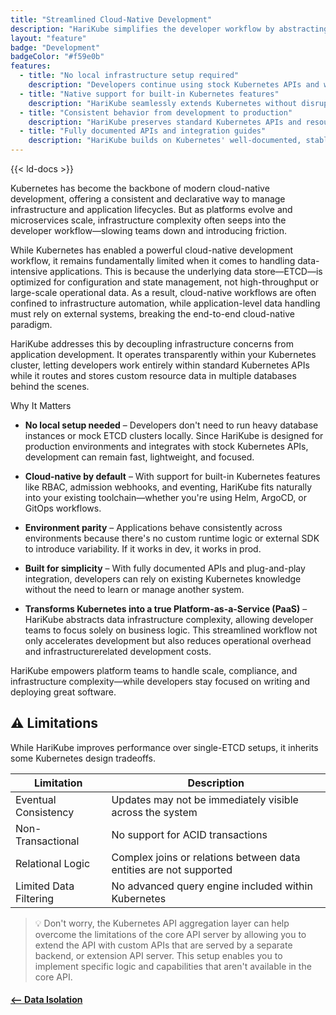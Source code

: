 ```yaml
---
title: "Streamlined Cloud-Native Development"
description: "HariKube simplifies the developer workflow by abstracting infrastructure complexity. Focus purely on data structures and business logic while the platform handles data routing and storage."
layout: "feature"
badge: "Development"
badgeColor: "#f59e0b"
features:
  - title: "No local infrastructure setup required"
    description: "Developers continue using stock Kubernetes APIs and workflows—HariKube operates transparently in the background and is only needed in the production environment. There’s no need to install or configure anything locally, keeping development environments lightweight and familiar."
  - title: "Native support for built-in Kubernetes features"
    description: "HariKube seamlessly extends Kubernetes without disrupting native functionality—supporting RBAC, events, admission webhooks, and other core features out of the box. This ensures full compatibility with existing tooling and policies while enhancing the platform’s data capabilities behind the scenes."
  - title: "Consistent behavior from development to production"
    description: "HariKube preserves standard Kubernetes APIs and resource definitions, ensuring that applications behave identically across development, staging, and production. Since it operates transparently at the infrastructure level, no code changes or environment-specific logic are required."
  - title: "Fully documented APIs and integration guides"
    description: "HariKube builds on Kubernetes' well-documented, stable APIs, allowing developers to build and operate applications using only cloud-native tools. There's no need to learn new interfaces—just use standard Kubernetes workflows, with HariKube enhancing the platform transparently behind the scenes."
---
```


{{< ld-docs >}}

Kubernetes has become the backbone of modern cloud-native development, offering a consistent and declarative way to manage infrastructure and application lifecycles. But as platforms evolve and microservices scale, infrastructure complexity often seeps into the developer workflow—slowing teams down and introducing friction.

While Kubernetes has enabled a powerful cloud-native development workflow, it remains fundamentally limited when it comes to handling data-intensive applications. This is because the underlying data store—ETCD—is optimized for configuration and state management, not high-throughput or large-scale operational data. As a result, cloud-native workflows are often confined to infrastructure automation, while application-level data handling must rely on external systems, breaking the end-to-end cloud-native paradigm.

HariKube addresses this by decoupling infrastructure concerns from application development. It operates transparently within your Kubernetes cluster, letting developers work entirely within standard Kubernetes APIs while it routes and stores custom resource data in multiple databases behind the scenes.

Why It Matters

 - **No local setup needed** – Developers don't need to run heavy database instances or mock ETCD clusters locally. Since HariKube is designed for production environments and integrates with stock Kubernetes APIs, development can remain fast, lightweight, and focused.

 - **Cloud-native by default** – With support for built-in Kubernetes features like RBAC, admission webhooks, and eventing, HariKube fits naturally into your existing toolchain—whether you're using Helm, ArgoCD, or GitOps workflows.

 - **Environment parity** – Applications behave consistently across environments because there's no custom runtime logic or external SDK to introduce variability. If it works in dev, it works in prod.

 - **Built for simplicity** – With fully documented APIs and plug-and-play integration, developers can rely on existing Kubernetes knowledge without the need to learn or manage another system.

 - **Transforms Kubernetes into a true Platform-as-a-Service (PaaS)** – HariKube abstracts data infrastructure complexity, allowing developer teams to focus solely on business logic. This streamlined workflow not only accelerates development but also reduces operational overhead and infrastructurerelated  development costs.

HariKube empowers platform teams to handle scale, compliance, and infrastructure complexity—while developers stay focused on writing and deploying great software.

## ⚠️ Limitations

While HariKube improves performance over single-ETCD setups, it inherits some
Kubernetes design tradeoffs.

| Limitation | Description |
|-|-|
| Eventual Consistency | Updates may not be immediately visible across the system |
| Non-Transactional | No support for ACID transactions |
| Relational Logic | Complex joins or relations between data entities are not supported |
| Limited Data Filtering | No advanced query engine included within Kubernetes |

> 💡 Don't worry, the Kubernetes API aggregation layer can help overcome the limitations of the core API server by allowing you to extend the API with custom APIs that are served by a separate backend, or extension API server. This setup enables you to implement specific logic and capabilities that aren't available in the core API.

 #### [<-- Data Isolation](/features/data-isolation/)